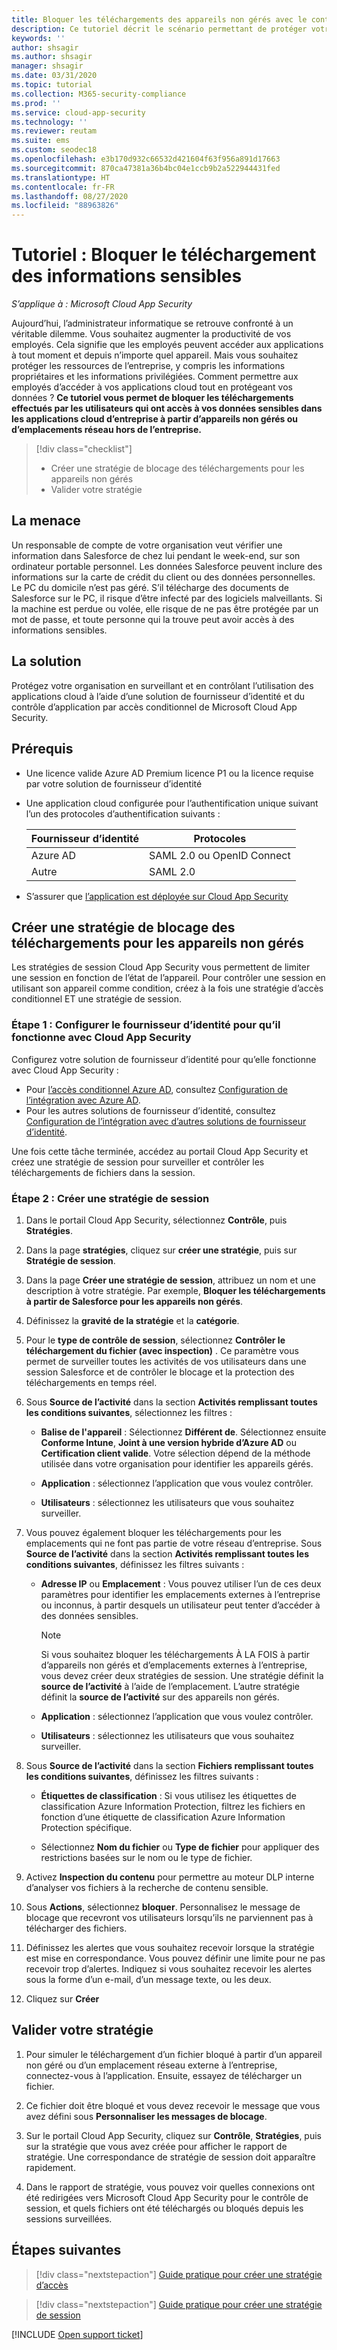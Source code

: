 ```yaml
---
title: Bloquer les téléchargements des appareils non gérés avec le contrôle d'application par accès conditionnel Cloud App Security
description: Ce tutoriel décrit le scénario permettant de protéger votre organisation contre les téléchargements de données sensibles par des appareils non gérés à l’aide des fonctionnalités de proxy inverse Azure AD.
keywords: ''
author: shsagir
ms.author: shsagir
manager: shsagir
ms.date: 03/31/2020
ms.topic: tutorial
ms.collection: M365-security-compliance
ms.prod: ''
ms.service: cloud-app-security
ms.technology: ''
ms.reviewer: reutam
ms.suite: ems
ms.custom: seodec18
ms.openlocfilehash: e3b170d932c66532d421604f63f956a891d17663
ms.sourcegitcommit: 870ca47381a36b4bc04e1ccb9b2a522944431fed
ms.translationtype: HT
ms.contentlocale: fr-FR
ms.lasthandoff: 08/27/2020
ms.locfileid: "88963826"
---
```

# <a name="tutorial-block-download-of-sensitive-information"></a>Tutoriel : Bloquer le téléchargement des informations sensibles

*S’applique à : Microsoft Cloud App Security*

Aujourd’hui, l’administrateur informatique se retrouve confronté à un véritable dilemme. Vous souhaitez augmenter la productivité de vos employés. Cela signifie que les employés peuvent accéder aux applications à tout moment et depuis n’importe quel appareil. Mais vous souhaitez protéger les ressources de l’entreprise, y compris les informations propriétaires et les informations privilégiées. Comment permettre aux employés d’accéder à vos applications cloud tout en protégeant vos données ? **Ce tutoriel vous permet de bloquer les téléchargements effectués par les utilisateurs qui ont accès à vos données sensibles dans les applications cloud d’entreprise à partir d’appareils non gérés ou d’emplacements réseau hors de l’entreprise.**

> [!div class="checklist"]
>
> * Créer une stratégie de blocage des téléchargements pour les appareils non gérés
> * Valider votre stratégie

## <a name="the-threat"></a>La menace

Un responsable de compte de votre organisation veut vérifier une information dans Salesforce de chez lui pendant le week-end, sur son ordinateur portable personnel. Les données Salesforce peuvent inclure des informations sur la carte de crédit du client ou des données personnelles. Le PC du domicile n’est pas géré. S’il télécharge des documents de Salesforce sur le PC, il risque d’être infecté par des logiciels malveillants. Si la machine est perdue ou volée, elle risque de ne pas être protégée par un mot de passe, et toute personne qui la trouve peut avoir accès à des informations sensibles.

## <a name="the-solution"></a>La solution

Protégez votre organisation en surveillant et en contrôlant l’utilisation des applications cloud à l’aide d’une solution de fournisseur d’identité et du contrôle d’application par accès conditionnel de Microsoft Cloud App Security.

## <a name="prerequisites"></a>Prérequis

* Une licence valide Azure AD Premium licence P1 ou la licence requise par votre solution de fournisseur d’identité
* Une application cloud configurée pour l’authentification unique suivant l’un des protocoles d’authentification suivants :

    |Fournisseur d’identité|Protocoles|
    |---|---|
    |Azure AD|SAML 2.0 ou OpenID Connect|
    |Autre|SAML 2.0|
* S’assurer que [l’application est déployée sur Cloud App Security](proxy-deployment-aad.md)

## <a name="create-a-block-download-policy-for-unmanaged-devices"></a>Créer une stratégie de blocage des téléchargements pour les appareils non gérés

Les stratégies de session Cloud App Security vous permettent de limiter une session en fonction de l’état de l’appareil. Pour contrôler une session en utilisant son appareil comme condition, créez à la fois une stratégie d’accès conditionnel ET une stratégie de session.

### <a name="step-1-configure-your-idp-to-work-with-cloud-app-security"></a>Étape 1 : Configurer le fournisseur d’identité pour qu’il fonctionne avec Cloud App Security

Configurez votre solution de fournisseur d’identité pour qu’elle fonctionne avec Cloud App Security :

* Pour [l’accès conditionnel Azure AD](/azure/active-directory/active-directory-conditional-access-azure-portal), consultez [Configuration de l’intégration avec Azure AD](proxy-deployment-aad.md#configure-integration-with-azure-ad).
* Pour les autres solutions de fournisseur d’identité, consultez [Configuration de l’intégration avec d’autres solutions de fournisseur d’identité](proxy-deployment-aad.md#configure-integration-with-other-idp-solutions).

Une fois cette tâche terminée, accédez au portail Cloud App Security et créez une stratégie de session pour surveiller et contrôler les téléchargements de fichiers dans la session.

### <a name="step-2-create-a-session-policy"></a>Étape 2 : Créer une stratégie de session

1. Dans le portail Cloud App Security, sélectionnez **Contrôle**, puis **Stratégies**.

2. Dans la page **stratégies**, cliquez sur **créer une stratégie**, puis sur **Stratégie de session**.

3. Dans la page **Créer une stratégie de session**, attribuez un nom et une description à votre stratégie. Par exemple, **Bloquer les téléchargements à partir de Salesforce pour les appareils non gérés**.

4. Définissez la **gravité de la stratégie** et la **catégorie**.

5. Pour le **type de contrôle de session**, sélectionnez **Contrôler le téléchargement du fichier (avec inspection)** . Ce paramètre vous permet de surveiller toutes les activités de vos utilisateurs dans une session Salesforce et de contrôler le blocage et la protection des téléchargements en temps réel.

6. Sous **Source de l’activité** dans la section **Activités remplissant toutes les conditions suivantes**, sélectionnez les filtres :

   * **Balise de l'appareil** : Sélectionnez **Différent de**. Sélectionnez ensuite **Conforme Intune**, **Joint à une version hybride d’Azure AD** ou **Certification client valide**. Votre sélection dépend de la méthode utilisée dans votre organisation pour identifier les appareils gérés.

   * **Application** : sélectionnez l’application que vous voulez contrôler.

   * **Utilisateurs** : sélectionnez les utilisateurs que vous souhaitez surveiller.

7. Vous pouvez également bloquer les téléchargements pour les emplacements qui ne font pas partie de votre réseau d’entreprise. Sous **Source de l’activité** dans la section **Activités remplissant toutes les conditions suivantes**, définissez les filtres suivants :

   * **Adresse IP** ou **Emplacement** : Vous pouvez utiliser l’un de ces deux paramètres pour identifier les emplacements externes à l’entreprise ou inconnus, à partir desquels un utilisateur peut tenter d’accéder à des données sensibles.

     > [!NOTE]
     > Si vous souhaitez bloquer les téléchargements À LA FOIS à partir d’appareils non gérés et d’emplacements externes à l’entreprise, vous devez créer deux stratégies de session. Une stratégie définit la **source de l’activité** à l’aide de l’emplacement. L’autre stratégie définit la **source de l’activité** sur des appareils non gérés.

   * **Application** : sélectionnez l’application que vous voulez contrôler.

   * **Utilisateurs** : sélectionnez les utilisateurs que vous souhaitez surveiller.

8. Sous **Source de l’activité** dans la section **Fichiers remplissant toutes les conditions suivantes**, définissez les filtres suivants :

   * **Étiquettes de classification** : Si vous utilisez les étiquettes de classification Azure Information Protection, filtrez les fichiers en fonction d’une étiquette de classification Azure Information Protection spécifique.

   * Sélectionnez **Nom du fichier** ou **Type de fichier** pour appliquer des restrictions basées sur le nom ou le type de fichier.
9. Activez **Inspection du contenu** pour permettre au moteur DLP interne d’analyser vos fichiers à la recherche de contenu sensible.

10. Sous **Actions**, sélectionnez **bloquer**. Personnalisez le message de blocage que recevront vos utilisateurs lorsqu’ils ne parviennent pas à télécharger des fichiers.

11. Définissez les alertes que vous souhaitez recevoir lorsque la stratégie est mise en correspondance. Vous pouvez définir une limite pour ne pas recevoir trop d’alertes. Indiquez si vous souhaitez recevoir les alertes sous la forme d’un e-mail, d’un message texte, ou les deux.

12. Cliquez sur **Créer**

## <a name="validate-your-policy"></a>Valider votre stratégie

1. Pour simuler le téléchargement d’un fichier bloqué à partir d’un appareil non géré ou d’un emplacement réseau externe à l’entreprise, connectez-vous à l’application. Ensuite, essayez de télécharger un fichier.

2. Ce fichier doit être bloqué et vous devez recevoir le message que vous avez défini sous **Personnaliser les messages de blocage**.

3. Sur le portail Cloud App Security, cliquez sur **Contrôle**, **Stratégies**, puis sur la stratégie que vous avez créée pour afficher le rapport de stratégie. Une correspondance de stratégie de session doit apparaître rapidement.

4. Dans le rapport de stratégie, vous pouvez voir quelles connexions ont été redirigées vers Microsoft Cloud App Security pour le contrôle de session, et quels fichiers ont été téléchargés ou bloqués depuis les sessions surveillées.

## <a name="next-steps"></a>Étapes suivantes

> [!div class="nextstepaction"]
> [Guide pratique pour créer une stratégie d’accès](access-policy-aad.md)

> [!div class="nextstepaction"]
> [Guide pratique pour créer une stratégie de session](session-policy-aad.md)

[!INCLUDE [Open support ticket](includes/support.md)]